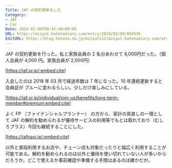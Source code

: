 ```yaml
---
Title: JAF の契約更新をした
Category:
- JAF
- Car
Date: 2024-02-09T00:45:38+09:00
URL: https://mziyut.hatenadiary.com/entry/2024/02/09/004538
EditURL: https://blog.hatena.ne.jp/mziyut112/mziyut.hatenadiary.com/atom/entry/6801883189081832751
---
```


JAF の契約更新を行った。私と家族会員の 2 名分あわせて 6,000円だった。（個人会員が 4,000 円。家族会員が 2,000円）

[https://jaf.or.jp/:embed:cite]

入会したのは 2018 年 03 月で経過年数は 7 年になった。10 年連続更新すると会員証が ブルーに変わるらしい。少しだけ楽しみにしている。

[https://jaf.or.jp/individual/join-us/benefits/long-term-member#premium:embed:cite]

よく FP （ファイナンシャルプランナー） の方から、家計の見直しの一環として JAF の解約を勧められるが優待サービスの利用等でもとは取れており（むしろプラス）今回も継続することにした。

[https://jafnavi.jp/:embed:cite]

以外と普段利用するお店や、チェーン店も対象だったりと幅広く利用することが可能である。解約を勧められるのは以外と優待を使い切れていない人が多いからだろうか。どこで使えるか事前確認や準備する手間はあるのは確かだが。
